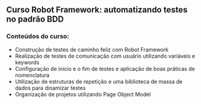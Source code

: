 ## Curso Robot Framework: automatizando testes no padrão BDD


### Conteúdos do curso: <br/>
- Construção de testes de caminho feliz com Robot Framework <br/>
- Realização de testes de comunicação com usuário utilizando variáveis e keywords <br/>
- Configuração de inicio e o fim de testes e aplicação de boas práticas de nomenclatura <br/>
- Utilização de estruturas de repetição e uma biblioteca de massa de dados para dinamizar testes <br/>
- Organização de projetos utilizando Page Object Model 
